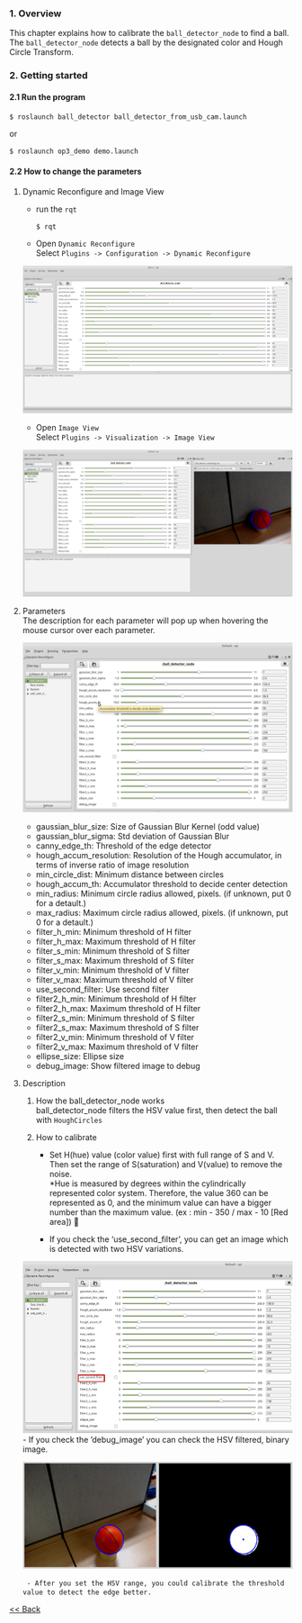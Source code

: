 ### 1. Overview   
This chapter explains how to calibrate the `ball_detector_node` to find a ball. The `ball_detector_node` detects a ball by the designated color and Hough Circle Transform.  


### 2. Getting started  
#### 2.1 Run the program  
```
$ roslaunch ball_detector ball_detector_from_usb_cam.launch
```
or
```
$ roslaunch op3_demo demo.launch
```

#### 2.2 How to change the parameters  
1. Dynamic Reconfigure and Image View  
    - run the `rqt`  
        ```
        $ rqt
        ```
    - Open `Dynamic Reconfigure`   
    Select `Plugins -> Configuration -> Dynamic Reconfigure`

   ![](/assets/images/platform/op3/ball_detector_node_01.png)  
    - Open `Image View`  
    Select `Plugins -> Visualization -> Image View`  

   ![](/assets/images/platform/op3/ball_detector_node_02.png)  
2. Parameters    
The description for each parameter will pop up when hovering the mouse cursor over each parameter.  

    ![](/assets/images/platform/op3/ball_detector_node_03.png)   
    - gaussian_blur_size: Size of Gaussian Blur Kernel (odd value)  
    - gaussian_blur_sigma: Std deviation of Gaussian Blur  
    - canny_edge_th: Threshold of the edge detector  
    - hough_accum_resolution: Resolution of the Hough accumulator, in terms of inverse ratio of image resolution  
    - min_circle_dist: Minimum distance between circles  
    - hough_accum_th: Accumulator threshold to decide center detection  
    - min_radius: Minimum circle radius allowed, pixels. (if unknown, put 0 for a detault.)  
    - max_radius: Maximum circle radius allowed, pixels. (if unknown, put 0 for a detault.)  
    - filter_h_min: Minimum threshold of H filter  
    - filter_h_max: Maximum threshold of H filter  
    - filter_s_min: Minimum threshold of S filter  
    - filter_s_max: Maximum threshold of S filter  
    - filter_v_min: Minimum threshold of V filter  
    - filter_v_max: Maximum threshold of V filter  
    - use_second_filter: Use second filter  
    - filter2_h_min: Minimum threshold of H filter  
    - filter2_h_max: Maximum threshold of H filter  
    - filter2_s_min: Minimum threshold of S filter  
    - filter2_s_max: Maximum threshold of S filter  
    - filter2_v_min: Minimum threshold of V filter  
    - filter2_v_max: Maximum threshold of V filter  
    - ellipse_size: Ellipse size  
    - debug_image: Show filtered image to debug  

3. Description  
    1. How the ball_detector_node works  
        ball_detector_node filters the HSV value first, then detect the ball with `HoughCircles`  

    2. How to calibrate  
        - Set H(hue) value (color value) first with full range of S and V. Then set the range of S(saturation) and V(value) to remove the noise.  
        *Hue is measured by degrees within the cylindrically represented color system. Therefore, the value 360 can be represented as 0, and the minimum value can have a bigger number than the maximum value.  (ex : min - 350 / max - 10 [Red area])   

        - If you check the ‘use_second_filter’, you can get an image which is detected with two HSV variations.   

      ![](/assets/images/platform/op3/ball_detector_node_04.png)  
        - If you check the ’debug_image’ you can check the HSV filtered, binary image.   

      ![](/assets/images/platform/op3/ball_detector_node_05.png)  

        - After you set the HSV range, you could calibrate the threshold value to detect the edge better.  


[&lt;&lt; Back](op3_user's_guide.md)
